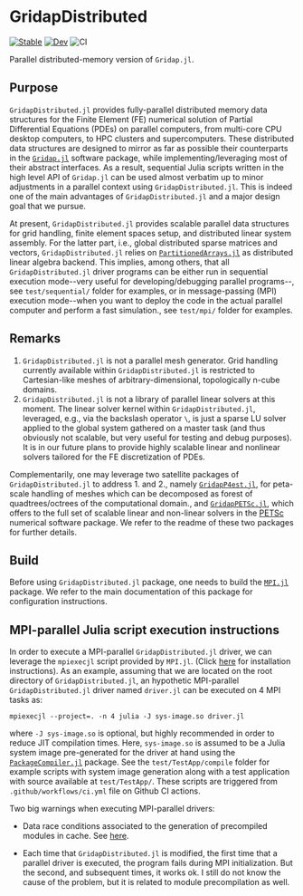 # GridapDistributed

[![Stable](https://img.shields.io/badge/docs-stable-blue.svg)](https://gridap.github.io/GridapDistributed.jl/stable)
[![Dev](https://img.shields.io/badge/docs-dev-blue.svg)](https://gridap.github.io/GridapDistributed.jl/dev)
![CI](https://github.com/Gridap/GridapDistributed.jl/workflows/CI/badge.svg)

Parallel distributed-memory version of `Gridap.jl`.

## Purpose

`GridapDistributed.jl` provides fully-parallel distributed memory data structures for the Finite Element (FE) numerical solution of Partial Differential Equations (PDEs) on parallel computers, from multi-core CPU desktop computers, to HPC clusters and supercomputers. These distributed data structures are designed to mirror as far as possible their counterparts in the [`Gridap.jl`](https://github.com/gridap/Gridap.jl) software package, while implementing/leveraging most of their abstract interfaces. As a result, sequential Julia scripts written in the high level API of `Gridap.jl` can be used almost verbatim up to minor adjustments in a parallel context using `GridapDistributed.jl`. This is indeed one of the main advantages of `GridapDistributed.jl` and a major design goal that we pursue. 

At present, `GridapDistributed.jl` provides scalable parallel data structures for grid handling,  finite element spaces setup, and distributed linear system assembly. For the latter part, i.e., global distributed sparse matrices and vectors, `GridapDistributed.jl` relies on [`PartitionedArrays.jl`](https://github.com/fverdugo/PartitionedArrays.jl) as distributed linear algebra backend. This implies, among others, that all `GridapDistributed.jl` driver programs can be either run in sequential execution mode--very useful for developing/debugging parallel programs--, see `test/sequential/` folder for examples, or in message-passing (MPI) execution mode--when you want to deploy the code in the actual parallel computer and perform a fast simulation., see `test/mpi/` folder for examples.

## Remarks 

1. `GridapDistributed.jl` is not a parallel mesh generator. Grid handling currently available within `GridapDistributed.jl` is restricted to Cartesian-like meshes of arbitrary-dimensional, topologically n-cube domains. 
2. `GridapDistributed.jl` is not a library of parallel linear solvers at this moment. The linear solver kernel within `GridapDistributed.jl`, leveraged, e.g., via the backslash operator `\`, is just a sparse LU solver applied to the global system gathered on a master task (and thus obviously not scalable, but very useful for testing and debug purposes). It is in our future plans to provide highly scalable linear and nonlinear solvers tailored for the FE discretization of PDEs.

 Complementarily, one may leverage two satellite packages of `GridapDistributed.jl` to address 1. and 2., namely [`GridapP4est.jl`](https://github.com/gridap/GridapP4est.jl), for peta-scale handling of meshes which can be decomposed as forest of quadtrees/octrees of the computational domain., and  [`GridapPETSc.jl`](https://github.com/gridap/GridapPETSc.jl), which offers to the full set of scalable linear and non-linear solvers in the [PETSc](https://petsc.org/release/) numerical software package. We refer to the readme of these two packages for further details.

## Build 

Before using `GridapDistributed.jl` package, one needs to build the [`MPI.jl`](https://github.com/JuliaParallel/MPI.jl) package. We refer to the main documentation of this package for configuration instructions.

## MPI-parallel Julia script execution instructions

In order to execute a MPI-parallel `GridapDistributed.jl` driver, we can leverage the `mpiexecjl` script provided by `MPI.jl`. (Click [here](https://juliaparallel.github.io/MPI.jl/stable/configuration/#Julia-wrapper-for-mpiexec) for installation instructions). As an example, assuming that we are located on the root directory of `GridapDistributed.jl`,
an hypothetic MPI-parallel `GridapDistributed.jl` driver named `driver.jl` can be executed on 4 MPI tasks as:

```
mpiexecjl --project=. -n 4 julia -J sys-image.so driver.jl
```

where `-J sys-image.so` is optional, but highly recommended in order to reduce JIT compilation times. Here, `sys-image.so` is assumed to be a Julia system image pre-generated for the driver at hand using the [`PackageCompiler.jl`](https://julialang.github.io/PackageCompiler.jl/dev/index.html) package. See the `test/TestApp/compile` folder for example scripts with system image generation along with a test application with source available at `test/TestApp/`. These scripts are triggered from `.github/workflows/ci.yml` file on Github CI actions.


Two big warnings when executing MPI-parallel drivers:

 * Data race conditions associated to the generation of precompiled modules in cache. See [here](https://juliaparallel.github.io/MPI.jl/stable/knownissues/).

 * Each time that `GridapDistributed.jl` is modified, the first time that a parallel driver is executed, the program fails during MPI initialization. But the second, and subsequent times, it works ok. I still do not know the cause of the problem, but it is related to module precompilation as well.
